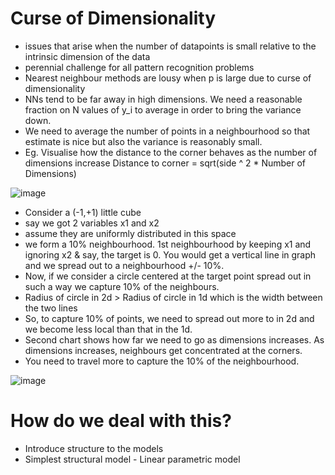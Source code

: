 # Curse of Dimensionality

- issues that arise when the number of datapoints is small relative to the intrinsic dimension of the data
- perennial challenge for all pattern recognition problems
- Nearest neighbour methods are lousy when p is large due to curse of dimensionality
- NNs tend to be far away in high dimensions. We need a reasonable fraction on N values of y_i to average in order to bring the variance down.
- We need to average the number of points in a neighbourhood so that estimate is nice but also the variance is reasonably small.
- Eg. Visualise how the distance to the corner behaves as the number of dimensions increase
 Distance to corner = sqrt(side ^ 2 * Number of Dimensions)

![image](https://github.com/user-attachments/assets/d151b48f-1b78-45cb-8245-c89e9a3f241b)


- Consider a (-1,+1) little cube
- say we got 2 variables x1 and x2
- assume they are uniformly distributed in this space
- we form a 10% neighbourhood. 1st neighbourhood by keeping x1 and ignoring x2 & say, the target is 0. You would get a vertical line in graph and we spread out to a neighbourhood +/- 10%.
- Now, if we consider a circle centered at the target point spread out in such a way we capture 10% of the neighbours.
- Radius of circle in 2d > Radius of circle in 1d which is the width between the two lines
- So, to capture 10% of points, we need to spread out more to in 2d and we become less local than that in the 1d.
- Second chart shows how far we need to go as dimensions increases. As dimensions increases, neighbours get concentrated at the corners.
- You need to travel more to capture the 10% of the neighbourhood.

![image](https://github.com/user-attachments/assets/0f39073d-505a-441f-bf91-c5caf54657d9)

# How do we deal with this?
- Introduce structure to the models
- Simplest structural model - Linear parametric model

